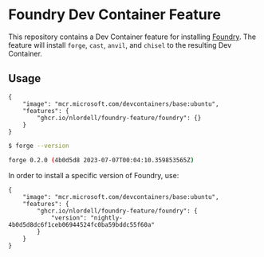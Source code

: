 # Foundry Dev Container Feature

This repository contains a Dev Container feature for installing [Foundry](https://getfoundry.sh/).
The feature will install `forge`, `cast`, `anvil`, and `chisel` to the resulting Dev Container.

## Usage

```jsonc
{
    "image": "mcr.microsoft.com/devcontainers/base:ubuntu",
    "features": {
        "ghcr.io/nlordell/foundry-feature/foundry": {}
    }
}
```

```bash
$ forge --version

forge 0.2.0 (4b0d5d8 2023-07-07T00:04:10.359853565Z)
```

In order to install a specific version of Foundry, use:

```jsonc
{
    "image": "mcr.microsoft.com/devcontainers/base:ubuntu",
    "features": {
        "ghcr.io/nlordell/foundry-feature/foundry": {
            "version": "nightly-4b0d5d8dc6f1ceb06944524fc0ba59bddc55f60a"
        }
    }
}
```
